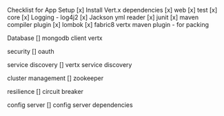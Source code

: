 Checklist for App Setup
[x] Install Vert.x dependencies
    [x] web
    [x] test
    [x] core
[x] Logging - log4j2
[x] Jackson yml reader
[x] junit
[x] maven compiler plugin
[x] lombok
[x] fabric8 vertx maven plugin - for packing

Database
[] mongodb client vertx

security
[] oauth

service discovery
[] vertx service discovery

cluster management
[] zookeeper

resilience
[] circuit breaker

config server
[] config server dependencies
